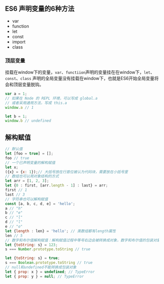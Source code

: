 ## ES6  声明变量的6种方法

- var
- function
- let
- const
- import
- class

###  顶层变量	

挂载在window下的变量，`var`、`functiion`声明的变量挂在在window下，`let`、`const`、`class`	声明的全局变量没有挂载在window下，也就是ES6开始全局变量将会和顶层变量脱钩。

```js
var a = 1;
// 如果在 Node 的 REPL 环境，可以写成 global.a
// 或者采用通用方法，写成 this.a
window.a // 1

let b = 1;
window.b // undefined
```

## 解构赋值

```js
// 默认值
let [foo = true] = [];
foo // true 
// 一个已声明变量的解构赋值
let x;
({x} = {x: 1});// 大括号放在行首位被认为代码块，需要放在小括号里
// 数组也可以用对象结构的方式
let arr = [1, 2, 3];
let {0 : first, [arr.length - 1] : last} = arr;
first // 1
last // 3
// 字符串也可以解构赋值
const [a, b, c, d, e] = 'hello';
a // "h"
b // "e"
c // "l"
d // "l"
e // "o"
let {length : len} = 'hello'; // 类数组都有length属性
len // 5
// 数字和布尔值解构赋值：解构赋值过程中等号右边会被转换成对象，数字和布尔值的包装对象都有toString，所以可以结构出toString方法，取值。
let {toString: s} = 123;
s === Number.prototype.toString // true

let {toString: s} = true;
s === Boolean.prototype.toString // true
// null和undefined不能转换成包装对象
let { prop: x } = undefined; // TypeError
let { prop: y } = null; // TypeError

```

